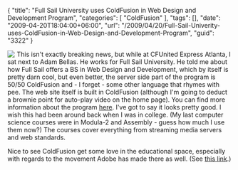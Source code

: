 {
	"title": "Full Sail University uses ColdFusion in Web Design and Development Program",
	"categories": [
		"ColdFusion"
	],
	"tags": [],
	"date": "2009-04-20T18:04:00+06:00",
	"url": "/2009/04/20/Full-Sail-Univerity-uses-ColdFusion-in-Web-Design-and-Development-Program",
	"guid": "3322"
}

<img src="http://www.raymondcamden.com/images/cfjedi//Picture 324.png" align="left" style="margin-right:5px"> This isn't exactly breaking news, but while at CFUnited Express Atlanta, I sat next to Adam Bellas. He works for Full Sail University. He told me about how Full Sail offers a BS in Web Design and Development, which by itself is pretty darn cool, but even better, the server side part of the program is 50/50 ColdFusion and - I forget - some other language that rhymes with pee. The web site itself is built in ColdFusion (although I'm going to deduct a brownie point for auto-play video on the home page). You can find more information about the program <a href="http://www.fullsail.edu/flash/index.cfm?degree=web-design-and-development">here</a>. I've got to say it looks pretty good. I wish this had been around back when I was in college. (My last computer science courses were in Modula-2 and Assembly - guess how much I use them now?) The courses cover everything from streaming media servers and web standards. 

Nice to see ColdFusion get some love in the educational space, especially with regards to the movement Adobe has made there as well. (See <a href="http://www.raymondcamden.com/index.cfm/2009/3/18/Want-to-learn-ColdFusion">this link</a>.)
<br clear="left">